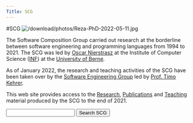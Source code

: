 ```yaml
---
Title: SCG
---
```

#SCG
![/download/photos/Reza-PhD-2022-05-11.jpg](%assets_url%/download/photos/Reza-PhD-2022-05-11.jpg)

The Software Composition Group carried out research at the borderline between software engineering and programming languages from 1994 to 2021.
The SCG was led by [Oscar Nierstrasz](%base_url%/staff/oscar) at the Institute of Computer Science ([INF](http://www.inf.unibe.ch/index_eng.html)) at the [University of Berne](http://www.unibe.ch/).

As of January 2022, the research and teaching activities of the SCG have been taken over by the [Software Engineering Group](https://seg.inf.unibe.ch) led by [Prof. Timo Kehrer](https://seg.inf.unibe.ch/people/timo/).

This web site provides access to the [Research](%base_url%/research), [Publications](%base_url%/publications) and [Teaching](%base_url%/teaching) material produced by the SCG to the end of 2021.

<form action="http://www.google.com/search" method="get">
    <input type="hidden" name="q" value="site:scg.unibe.ch">
    <input type="text" name="q" alt="search">
    <input type="submit" value="Search SCG" formtarget="_blank"/>
</form>
